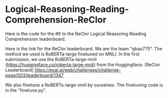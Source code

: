 # Logical-Reasoning-Reading-Comprehension-ReClor
Here is the code for the #6 to the ReClor Logical Reasoning Reading Comprehension leaderboard. 

Here is the link for the ReClor leaderboard. We are the team "qbao775". The method we used is RoBERTa-large finetuned on MNLI. In the first submission, we use the RoBERTa-large-mnli (https://huggingface.co/roberta-large-mnli) from the Huggingface. 
[ReClor Leaderboard] https://eval.ai/web/challenges/challenge-page/503/leaderboard/1347

We also finetune a RoBERTa-large-mnli by ourselves. The finetuning code is in the "finetune.py".
